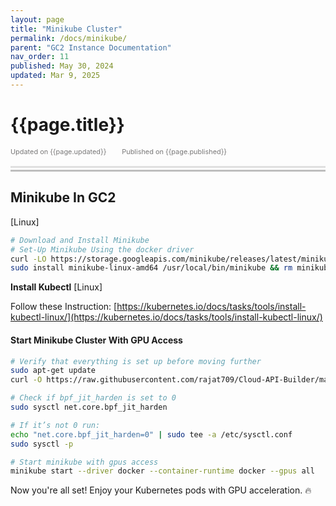 ```yaml
---
layout: page
title: "Minikube Cluster"
permalink: /docs/minikube/
parent: "GC2 Instance Documentation"
nav_order: 11
published: May 30, 2024
updated: Mar 9, 2025
---
```


# {{page.title}}

<div style="font-size:0.78em;color: #797878; margin-bottom:1.5em;">
     <span>Updated on {{page.updated}}</span>
    <span style="margin-left:2em;">Published on {{page.published}}</span>
</div>

<hr style="border:none;height:3px;background-color:#e0e0e0;margin:0;">
<hr style="border:none;height:3px;background-color:#bebebe;margin-top:0.2em;margin-bottom:1.5em;">

## Minikube In GC2
[Linux]
```bash
# Download and Install Minikube
# Set-Up Minikube Using the docker driver
curl -LO https://storage.googleapis.com/minikube/releases/latest/minikube-linux-amd64
sudo install minikube-linux-amd64 /usr/local/bin/minikube && rm minikube-linux-amd64
```
**Install Kubectl**
[Linux]

Follow these Instruction: [https://kubernetes.io/docs/tasks/tools/install-kubectl-linux/](https://kubernetes.io/docs/tasks/tools/install-kubectl-linux/)

#### Start Minikube Cluster With GPU Access
```bash
# Verify that everything is set up before moving further
sudo apt-get update
curl -O https://raw.githubusercontent.com/rajat709/Cloud-API-Builder/main/meta/minikube-verify.sh && chmod +x minikube-verify.sh && ./minikube-verify.sh; status=$? && rm -f minikube-verify.sh
```
```bash
# Check if bpf_jit_harden is set to 0
sudo sysctl net.core.bpf_jit_harden

# If it’s not 0 run:
echo "net.core.bpf_jit_harden=0" | sudo tee -a /etc/sysctl.conf
sudo sysctl -p
```
```bash
# Start minikube with gpus access
minikube start --driver docker --container-runtime docker --gpus all
```

Now you're all set! Enjoy your Kubernetes pods with GPU acceleration. 🔥

